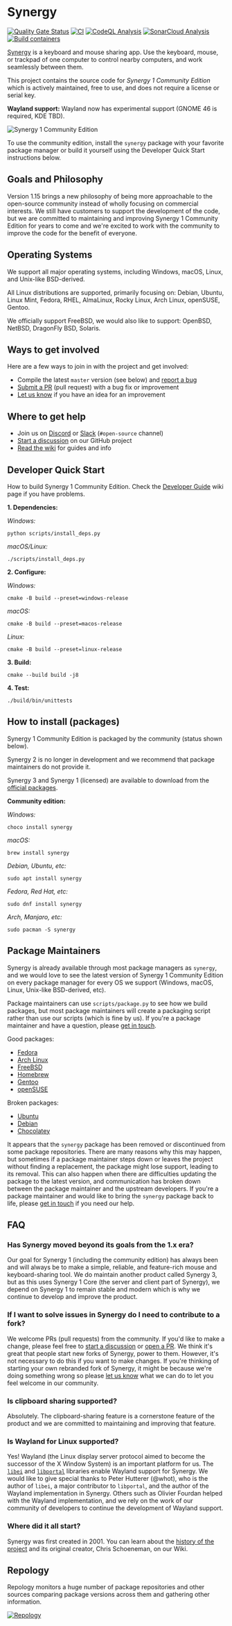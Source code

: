 # Synergy

[![Quality Gate Status](https://sonarcloud.io/api/project_badges/measure?project=symless_synergy-core&metric=alert_status)](https://sonarcloud.io/summary/new_code?id=symless_synergy-core)
[![CI](https://github.com/symless/synergy/actions/workflows/ci.yml/badge.svg)](https://github.com/symless/synergy/actions/workflows/ci.yml)
[![CodeQL Analysis](https://github.com/symless/synergy/actions/workflows/codeql-analysis.yml/badge.svg)](https://github.com/symless/synergy/actions/workflows/codeql-analysis.yml)
[![SonarCloud Analysis](https://github.com/symless/synergy/actions/workflows/sonarcloud-analysis.yml/badge.svg)](https://github.com/symless/synergy/actions/workflows/sonarcloud-analysis.yml)
[![Build containers](https://github.com/symless/synergy/actions/workflows/build-containers.yml/badge.svg)](https://github.com/symless/synergy/actions/workflows/build-containers.yml)

[Synergy](https://symless.com/synergy) is a keyboard and mouse sharing app. Use the keyboard, mouse, or trackpad of one computer to control nearby computers, and work seamlessly between them.

This project contains the source code for _Synergy 1 Community Edition_ which is actively maintained, free to use, and does not require a license or serial key.

**Wayland support:** Wayland now has experimental support (GNOME 46 is required, KDE TBD).

![Synergy 1 Community Edition](https://github.com/user-attachments/assets/faf5bd69-336c-4bd0-ace3-e911f199d961)

To use the community edition, install the `synergy` package with your favorite package manager or build it yourself using the Developer Quick Start instructions below.

## Goals and Philosophy

Version 1.15 brings a new philosophy of being more approachable to the open-source community instead of wholly focusing on commercial interests.
We still have customers to support the development of the code, but we are committed to maintaining and improving Synergy 1 Community Edition 
for years to come and we're excited to work with the community to improve the code for the benefit of everyone.

## Operating Systems

We support all major operating systems, including Windows, macOS, Linux, and Unix-like BSD-derived.

All Linux distributions are supported, primarily focusing on: 
Debian, Ubuntu, Linux Mint, Fedora, RHEL, AlmaLinux, Rocky Linux, Arch Linux, openSUSE, Gentoo.

We officially support FreeBSD, we would also like to support: OpenBSD, NetBSD, DragonFly BSD, Solaris.

## Ways to get involved

Here are a few ways to join in with the project and get involved:
* Compile the latest `master` version (see below) and [report a bug](https://github.com/symless/synergy/issues)
* [Submit a PR](https://github.com/symless/synergy/wiki/Contributing) (pull request) with a bug fix or improvement
* [Let us know](https://github.com/symless/synergy/issues) if you have an idea for an improvement

## Where to get help

* Join us on [Discord](https://discord.com/invite/xBFv6j7) or [Slack](https://synergy-app.slack.com/join/shared_invite/zt-d8if26fr-6x~TSTz4skGmTnFP5IPaww#/shared-invite/email) (`#open-source` channel)
* [Start a discussion](https://github.com/symless/synergy/discussions) on our GitHub project
* [Read the wiki](https://github.com/symless/synergy/wiki) for guides and info

## Developer Quick Start

How to build Synergy 1 Community Edition. Check the [Developer Guide](https://github.com/symless/synergy/wiki/Developer-Guide) wiki page if you have problems.

**1. Dependencies:**

*Windows:*
```
python scripts/install_deps.py
```

*macOS/Linux:*
```
./scripts/install_deps.py
```

**2. Configure:**

*Windows:*
```
cmake -B build --preset=windows-release
```

*macOS:*
```
cmake -B build --preset=macos-release
```

*Linux:*
```
cmake -B build --preset=linux-release
```

**3. Build:**
```
cmake --build build -j8
```

**4. Test:**
```
./build/bin/unittests
```

## How to install (packages)

Synergy 1 Community Edition is packaged by the community (status shown below).

Synergy 2 is no longer in development and we recommend that package maintainers do not provide it.

Synergy 3 and Synergy 1 (licensed) are available to download from the [official packages](https://symless.com/synergy/download).

**Community edition:**

*Windows:*
```
choco install synergy
```

*macOS:*
```
brew install synergy
```

*Debian, Ubuntu, etc:*
```
sudo apt install synergy
```

*Fedora, Red Hat, etc:*
```
sudo dnf install synergy
```

*Arch, Manjaro, etc:*
```
sudo pacman -S synergy
```

## Package Maintainers

Synergy is already available through most package managers as `synergy`, and we would love to see the latest version of 
Synergy 1 Community Edition on every package manager for every OS we support (Windows, macOS, Linux, Unix-like BSD-derived, etc).

Package maintainers can use `scripts/package.py` to see how we build packages,
but most package maintainers will create a packaging script rather than use our scripts (which is fine by us).
If you're a package maintainer and have a question, please [get in touch](https://github.com/symless/synergy/wiki/Contact-the-team).

Good packages:
- [Fedora](https://packages.fedoraproject.org/pkgs/synergy/synergy/)
- [Arch Linux](https://aur.archlinux.org/packages/synergy)
- [FreeBSD](https://www.freshports.org/sysutils/synergy)
- [Homebrew](https://formulae.brew.sh/formula/synergy-core#default)
- [Gentoo](https://packages.gentoo.org/packages/x11-misc/synergy)
- [openSUSE](https://build.opensuse.org/package/show/openSUSE:Factory/synergy)

Broken packages:
- [Ubuntu](https://launchpad.net/ubuntu/+source/synergy)
- [Debian](https://tracker.debian.org/pkg/synergy)
- [Chocolatey](https://community.chocolatey.org/packages/synergy)

It appears that the `synergy` package has been removed or discontinued from some package repositories.
There are many reasons why this may happen, but sometimes if a package maintainer steps down or leaves the project
without finding a replacement, the package might lose support, leading to its removal.
This can also happen when there are difficulties updating the package to the latest version,
and communication has broken down between the package maintainer and the upstream developers.
If you're a package maintainer and would like to bring the `synergy` package back to life, please 
[get in touch](https://github.com/symless/synergy/wiki/Contact-the-team) if you need our help.

## FAQ

### Has Synergy moved beyond its goals from the 1.x era?

Our goal for Synergy 1 (including the community edition) has always been and will always be to make a simple, reliable, and feature-rich 
mouse and keyboard-sharing tool. We do maintain another product called Synergy 3, but as this uses Synergy 1 Core (the server and client 
part of Synergy), we depend on Synergy 1 to remain stable and modern which is why we continue to develop and improve the product.

### If I want to solve issues in Synergy do I need to contribute to a fork?

We welcome PRs (pull requests) from the community. If you'd like to make a change, please feel free to 
[start a discussion](https://github.com/symless/synergy/discussions) or [open a PR](https://github.com/symless/synergy/wiki/Contributing).
We think it's great that people start new forks of Synergy, power to them. However, it's not necessary to do this if you want to make changes.
If you're thinking of starting your own rebranded fork of Synergy, it might be because we're doing something wrong so please 
[let us know](https://github.com/symless/synergy/wiki/Contact-the-team) what we can do to let you feel welcome in our community.

### Is clipboard sharing supported?

Absolutely. The clipboard-sharing feature is a cornerstone feature of the product and we are committed to maintaining and improving that feature.

### Is Wayland for Linux supported?

Yes! Wayland (the Linux display server protocol aimed to become the successor of the X Window System) is an important platform for us.
The [`libei`](https://gitlab.freedesktop.org/libinput/libei) and [`libportal`](https://github.com/flatpak/libportal) libraries enable 
Wayland support for Synergy. We would like to give special thanks to Peter Hutterer (@whot), who is the author of `libei`, a major contributor
to `libportal`, and the author of the Wayland implementation in Synergy. Others such as Olivier Fourdan helped with the Wayland implementation,
and we rely on the work of our community of developers to continue the development of Wayland support.

### Where did it all start?

Synergy was first created in 2001. You can learn about the [history of the project](https://github.com/symless/synergy/wiki/History) and its 
original creator, Chris Schoeneman, on our Wiki.

## Repology

Repology monitors a huge number of package repositories and other sources comparing package versions across them and gathering other information.

[![Repology](https://repology.org/badge/vertical-allrepos/synergy.svg?exclude_unsupported=1)](https://repology.org/project/synergy/versions)
